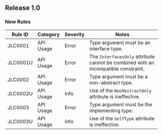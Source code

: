 ﻿## Release 1.0

### New Rules
Rule ID  | Category  | Severity | Notes
---------|-----------|----------|--------------------
JLC0001  | API Usage | Error    | Type argument must be an interface type.
JLC0001U | API Usage | Error    | The `InterfacesOnly` attribute cannot be combined with an incompatible constraint.
JLC0002  | API Usage | Error    | Type argument must be a non-abstract type.
JLC0002U | API Usage | Info     | Use of the `NonAbstractOnly` attribute is ineffective.
JLC0003  | API Usage | Error    | Type argument must be the implementing type.
JLC0003U | API Usage | Info     | Use of the `SelfType` attribute is ineffective.

